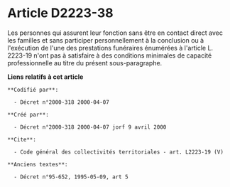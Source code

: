 # Article D2223-38

Les personnes qui assurent leur fonction sans être en contact direct avec les familles et sans participer personnellement à
la conclusion ou à l'exécution de l'une des prestations funéraires énumérées à l'article L. 2223-19 n'ont pas à satisfaire à
des conditions minimales de capacité professionnelle au titre du présent sous-paragraphe.

**Liens relatifs à cet article**

	**Codifié par**:

	  - Décret n°2000-318 2000-04-07

	**Créé par**:

	  - Décret n°2000-318 2000-04-07 jorf 9 avril 2000

	**Cite**:

	  - Code général des collectivités territoriales - art. L2223-19 (V)

	**Anciens textes**:

	  - Décret n°95-652, 1995-05-09, art 5
